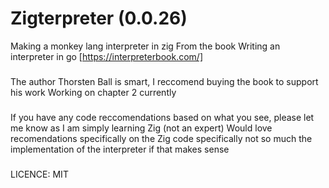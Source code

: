 # Zigterpreter (0.0.26)
Making a monkey lang interpreter in zig
From the book Writing an interpreter in go [https://interpreterbook.com/]

### 
The author Thorsten Ball is smart, I reccomend buying the book to support his work
Working on chapter 2 currently

### 
If you have any code reccomendations based on what you see, please let me know as I am simply learning Zig (not an expert)
Would love recomendations specifically on the Zig code specifically not so much the implementation of the interpreter if that makes sense

###
LICENCE: MIT
